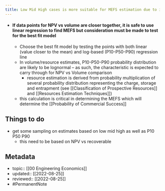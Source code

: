 ```yaml
---
title: Low Mid High cases is more suitable for MEFS estimation due to its linearity
---
```


- #### If data points for NPV vs volume are closer together, it is safe to use linear regression to find MEFS but consideration must be made to test for the best fit model
	- Choose the best fit model by testing the points with both linear (value closer to the mean) and log-based (P10-P50-P90) regression line
	- In volume/resource estimates, P10-P50-P90 probability distribution are likely to be lognormal – as such, the characteristic is expected to carry through for NPV vs Volume comparison
		- resource estimation is derived from probability multiplication of several probability distribution representing the charge, storage and entrapment (see [[Classification of Prospective Resources]] and [[Resources Estimation Techniques]])
	- this calculation is critical in determining the MEFS which will determine the [[Probability of Commercial Success]]

## Things to do
- get some sampling on estimates based on low mid high as well as P10 P50 P90
	- this need to be based on NPV vs recoverable

## Metadata
- topic:: [[00 Engineering Economics]]
- updated:: [[2022-08-25]]
- reviewed:: [[2022-08-25]]
- #PermanentNote 
